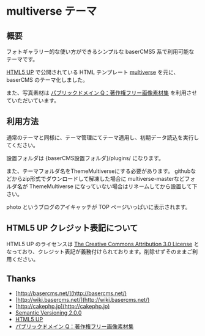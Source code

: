 # multiverse テーマ

## 概要

フォトギャラリー的な使い方ができるシンプルな baserCMS5 系で利用可能なテーマです。

[HTML5 UP](https://html5up.net/) で公開されている HTML テンプレート
[multiverse](https://html5up.net/multiverse) を元に、baserCMS のテーマ化しました。

また、写真素材は [パブリックドメイン Q：著作権フリー画像素材集](https://publicdomainq.net) を利用させていただいています。

## 利用方法

通常のテーマと同様に、テーマ管理にてテーマ適用し、初期データ読込を実行してください。

設置フォルダは
{baserCMS設置フォルダ}/plugins/
になります。

また、テーマフォルダ名をThemeMultiverseにする必要があります。
githubなどからzip形式でダウンロードして解凍した場合に multiverse-masterなどフォルダ名が ThemeMultiverse になっていない場合はリネームしてから設置して下さい。

photo というブログのアイキャッチが TOP ページいっぱいに表示されます。

## HTML5 UP クレジット表記について

HTML5 UP のライセンスは [The Creative Commons Attribution 3.0 License](https://html5up.net/license) となっており、クレジット表記が義務付けられております。削除せずそのままご利用ください。

## Thanks

-   [http://basercms.net/](http://basercms.net/)
-   [http://wiki.basercms.net/](http://wiki.basercms.net/)
-   [http://cakephp.jp](http://cakephp.jp)
-   [Semantic Versioning 2.0.0](http://semver.org/lang/ja/)
-   [HTML5 UP](https://html5up.net/)
-   [パブリックドメイン Q：著作権フリー画像素材集](https://publicdomainq.net)
